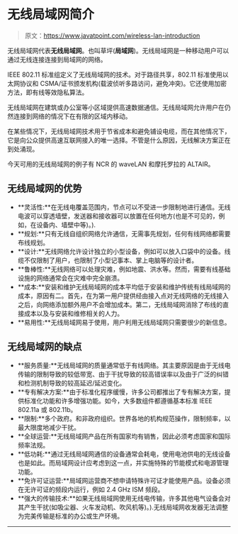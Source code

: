 # 无线局域网简介

> 原文：<https://www.javatpoint.com/wireless-lan-introduction>

无线局域网代表**无线局域网**。也叫草坪(**局域网**)。无线局域网是一种移动用户可以通过无线连接连接到局域网的网络。

IEEE 802.11 标准组定义了无线局域网的技术。对于路径共享，802.11 标准使用以太网协议和 CSMA/证书颁发机构(载波侦听多路访问，避免冲突)。它还使用加密方法，即有线等效隐私算法。

无线局域网在建筑或办公室等小区域提供高速数据通信。无线局域网允许用户在仍然连接到网络的情况下在有限的区域内移动。

在某些情况下，无线局域网技术用于节省成本和避免铺设电缆，而在其他情况下，它是向公众提供高速互联网接入的唯一选择。不管是什么原因，无线解决方案正在到处涌现。

今天可用的无线局域网的例子有 NCR 的 waveLAN 和摩托罗拉的 ALTAIR。

## 无线局域网的优势

*   **灵活性:**在无线电覆盖范围内，节点可以不受进一步限制地进行通信。无线电波可以穿透墙壁，发送器和接收器可以放置在任何地方(也是不可见的，例如，在设备内、墙壁中等)。).
*   **规划:**只有无线自组织网络允许通信，无需事先规划，任何有线网络都需要布线规划。
*   **设计:**无线网络允许设计独立的小型设备，例如可以放入口袋中的设备。线缆不仅限制了用户，也限制了小型记事本、掌上电脑等的设计者。
*   **鲁棒性:**无线网络可以处理灾难，例如地震、洪水等。然而，需要有线基础设施的网络通常会在灾难中完全崩溃。
*   **成本:**安装和维护无线局域网的成本平均低于安装和维护传统有线局域网的成本，原因有二。首先，在为第一用户提供经由接入点对无线网络的无线接入之后，向网络添加额外用户不会增加成本。第二，无线局域网消除了布线的直接成本以及与安装和维修相关的人力。
*   **易用性:**无线局域网易于使用，用户利用无线局域网只需要很少的新信息。

## 无线局域网的缺点

*   **服务质量:**无线局域网的质量通常低于有线网络。其主要原因是由于无线电传输的限制导致的较低带宽、由于干扰导致的较高错误率以及由于广泛的纠错和检测机制导致的较高延迟/延迟变化。
*   **专有解决方案:**由于标准化程序缓慢，许多公司都推出了专有解决方案，提供标准化功能和许多增强功能。如今，大多数组件都遵循基本标准 IEEE 802.11a 或 802.11b。
*   **限制:**多个政府。和非政府组织。世界各地的机构规范操作，限制频率，以最大限度地减少干扰。
*   **全球运营:**无线局域网产品在所有国家均有销售，因此必须考虑国家和国际频率法规。
*   **低功耗:**通过无线局域网通信的设备通常会耗电，使用电池供电的无线设备也是如此。而局域网设计应考虑到这一点，并实施特殊的节能模式和电源管理功能。
*   **免许可证运营:**局域网运营商不想申请特殊许可证才能使用产品。设备必须在无许可证的频段内运行，例如 2.4 GHz ISM 频段。
*   **强大的传输技术:**如果无线局域网使用无线电传输，许多其他电气设备会对其产生干扰(如吸尘器、火车发动机、吹风机等)。).无线局域网收发器无法调整为完美传输是标准的办公或生产环境。

* * *